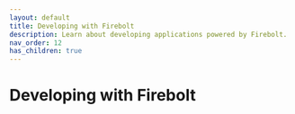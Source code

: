 ```yaml
---
layout: default
title: Developing with Firebolt
description: Learn about developing applications powered by Firebolt.
nav_order: 12
has_children: true
---
```


# Developing with Firebolt
